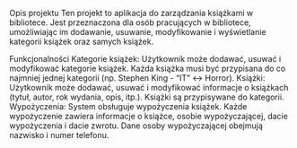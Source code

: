 Opis projektu
Ten projekt to aplikacja do zarządzania książkami w bibliotece. Jest przeznaczona dla osób pracujących w bibliotece, umożliwiając im dodawanie, usuwanie, modyfikowanie i wyświetlanie kategorii książek oraz samych książek.

  Funkcjonalności
Kategorie książek:
Użytkownik może dodawać, usuwać i modyfikować kategorie książek.
Każda książka musi być przypisana do co najmniej jednej kategorii (np. Stephen King - “IT” <-> Horror).
  Książki:
Użytkownik może dodawać, usuwać i modyfikować informacje o książkach (tytuł, autor, rok wydania, opis, itp.).
Książki są przypisywane do kategorii.
  Wypożyczenia:
System obsługuje wypożyczenia książek.
Każde wypożyczenie zawiera informacje o książce, osobie wypożyczającej, dacie wypożyczenia i dacie zwrotu.
Dane osoby wypożyczającej obejmują nazwisko i numer telefonu.
